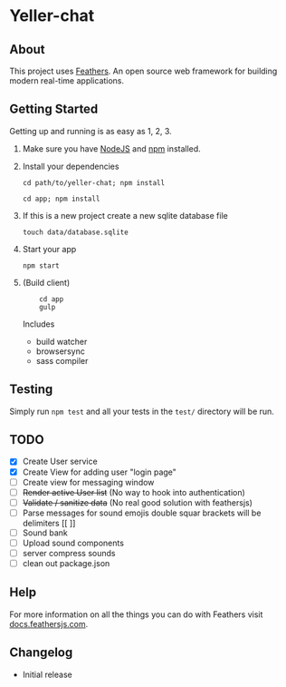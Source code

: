 # Yeller-chat

> 

## About

This project uses [Feathers](http://feathersjs.com). An open source web framework for building modern real-time applications.

## Getting Started

Getting up and running is as easy as 1, 2, 3.

1. Make sure you have [NodeJS](https://nodejs.org/) and [npm](https://www.npmjs.com/) installed.
2. Install your dependencies
    
    ```
    cd path/to/yeller-chat; npm install

    cd app; npm install
    ```
3. If this is a new project create a new sqlite database file

    ```
    touch data/database.sqlite
    ```

3. Start your app
    
    ```
    npm start
    ```

4. (Build client)

    ```
        cd app
        gulp
    ```

    Includes
    * build watcher
    * browsersync
    * sass compiler

## Testing

Simply run `npm test` and all your tests in the `test/` directory will be run.

## TODO

- [x] Create User service
- [x] Create View for adding user "login page"
- [ ] Create view for messaging window
- [ ] ~~Render active User list~~ (No way to hook into authentication)
- [ ] ~~Validate / sanitize data~~ (No real good solution with feathersjs)
- [ ] Parse messages for sound emojis double squar brackets will be delimiters  \[\[ ]]
- [ ] Sound bank
- [ ] Upload sound components
- [ ] server compress sounds
- [ ] clean out package.json

## Help

For more information on all the things you can do with Feathers visit [docs.feathersjs.com](http://docs.feathersjs.com).

## Changelog

- Initial release

